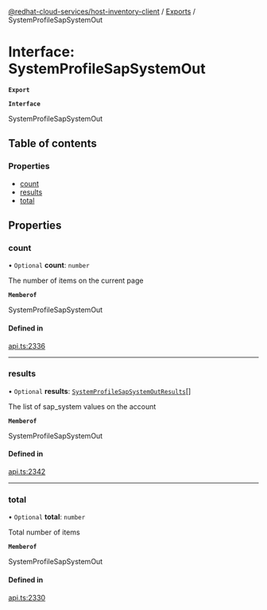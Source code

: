 [@redhat-cloud-services/host-inventory-client](../README.md) / [Exports](../modules.md) / SystemProfileSapSystemOut

# Interface: SystemProfileSapSystemOut

**`Export`**

**`Interface`**

SystemProfileSapSystemOut

## Table of contents

### Properties

- [count](SystemProfileSapSystemOut.md#count)
- [results](SystemProfileSapSystemOut.md#results)
- [total](SystemProfileSapSystemOut.md#total)

## Properties

### count

• `Optional` **count**: `number`

The number of items on the current page

**`Memberof`**

SystemProfileSapSystemOut

#### Defined in

[api.ts:2336](https://github.com/RedHatInsights/javascript-clients/blob/master/packages/host-inventory/api.ts#L2336)

___

### results

• `Optional` **results**: [`SystemProfileSapSystemOutResults`](SystemProfileSapSystemOutResults.md)[]

The list of sap_system values on the account

**`Memberof`**

SystemProfileSapSystemOut

#### Defined in

[api.ts:2342](https://github.com/RedHatInsights/javascript-clients/blob/master/packages/host-inventory/api.ts#L2342)

___

### total

• `Optional` **total**: `number`

Total number of items

**`Memberof`**

SystemProfileSapSystemOut

#### Defined in

[api.ts:2330](https://github.com/RedHatInsights/javascript-clients/blob/master/packages/host-inventory/api.ts#L2330)
